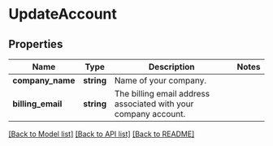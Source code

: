 # UpdateAccount

## Properties
Name | Type | Description | Notes
------------ | ------------- | ------------- | -------------
**company_name** | **string** | Name of your company. | 
**billing_email** | **string** | The billing email address associated with your company account. | 

[[Back to Model list]](../README.md#documentation-for-models) [[Back to API list]](../README.md#documentation-for-api-endpoints) [[Back to README]](../README.md)


